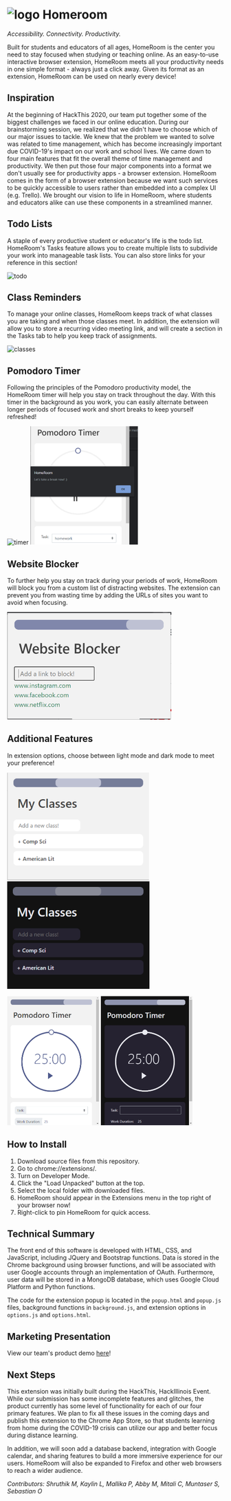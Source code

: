 # <img src="https://github.com/mchow101/productivity-extension/blob/todo/images/homeroom.png" alt="logo" width="35px"> Homeroom
*Accessibility. Connectivity. Productivity.*

Built for students and educators of all ages, HomeRoom is the center you need to stay focused when studying or teaching online. As an easy-to-use interactive browser extension, HomeRoom meets all your productivity needs in one simple format - always just a click away. Given its format as an extension, HomeRoom can be used on nearly every device!

## Inspiration
At the beginning of HackThis 2020, our team put together some of the biggest challenges we faced in our online education. During our brainstorming session, we realized that we didn't have to choose which of our major issues to tackle. We knew that the problem we wanted to solve was related to time management, which has become increasingly important due COVID-19's impact on our work and school lives. We came down to four main features that fit the overall theme of time management and productivity. We then put those four major components into a format we don't usually see for productivity apps - a browser extension. HomeRoom comes in the form of a browser extension because we want such services to be quickly accessible to users rather than embedded into a complex UI (e.g. Trello). We brought our vision to life in HomeRoom, where students and educators alike can use these components in a streamlined manner.

## Todo Lists
A staple of every productive student or educator's life is the todo list. HomeRoom's Tasks feature allows you to create multiple lists to subdivide your work into manageable task lists. You can also store links for your reference in this section!

<img src="https://github.com/mchow101/productivity-extension/blob/todo/images/giphy.gif" alt="todo">

## Class Reminders
To manage your online classes, HomeRoom keeps track of what classes you are taking and when those classes meet. In addition, the extension will allow you to store a recurring video meeting link, and will create a section in the Tasks tab to help you keep track of assignments.

<img src="https://github.com/mchow101/productivity-extension/blob/todo/images/gud.gif" alt="classes">

## Pomodoro Timer
Following the principles of the Pomodoro productivity model, the HomeRoom timer will help you stay on track throughout the day. With this timer in the background as you work, you can easily alternate between longer periods of focused work and short breaks to keep yourself refreshed!

<img src="https://github.com/mchow101/productivity-extension/blob/todo/images/giphy%20(1).gif" alt="timer">        <img src="images/pomodoro.png" height="275px" alt="break-msg">

## Website Blocker 
To further help you stay on track during your periods of work, HomeRoom will block you from a custom list of distracting websites. The extension can prevent you from wasting time by adding the URLs of sites you want to avoid when focusing. 

<img src="images/pasted image 0.png" height="250px" alt="blocker">

## Additional Features
In extension options, choose between light mode and dark mode to meet your preference!

<img src="images/light-1.png" height="250px" alt="light1">     <img src="images/dark-1.png" height="250px" alt="dark1">

<img src="images/light-2.png" height="300px" alt="light2">     <img src="images/dark-2.png" height="300px" alt="dark2">

## How to Install
1. Download source files from this repository. 
2. Go to chrome://extensions/.
3. Turn on Developer Mode.
4. Click the "Load Unpacked" button at the top.
5. Select the local folder with downloaded files. 
6. HomeRoom should appear in the Extensions menu in the top right of your browser now!
7. Right-click to pin HomeRoom for quick access.

## Technical Summary
The front end of this software is developed with HTML, CSS, and JavaScript, including JQuery and Bootstrap functions. Data is stored in the Chrome background using browser functions, and will be associated with user Google accounts through an implementation of OAuth. Furthermore, user data will be stored in a MongoDB database, which uses Google Cloud Platform and Python functions.

The code for the extension popup is located in the `popup.html` and `popup.js` files, background functions in `background.js`, and extension options in `options.js` and `options.html`.

## Marketing Presentation
View our team's product demo [here](https://youtu.be/nAbmWyKtlj0)!

## Next Steps
This extension was initially built during the HackThis, HackIllinois Event. While our submission has some incomplete features and glitches, the product currently has some level of functionality for each of our four primary features. We plan to fix all these issues in the coming days and publish this extension to the Chrome App Store, so that students learning from home during the COVID-19 crisis can utilize our app and better focus during distance learning. 

In addition, we will soon add a database backend, integration with Google calendar, and sharing features to build a more immersive experience for our users. HomeRoom will also be expanded to Firefox and other web browsers to reach a wider audience. 

*Contributors: Shruthik M, Kaylin L, Mallika P, Abby M, Mitali C, Muntaser S, Sebastian O*
